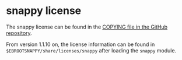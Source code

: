 # snappy license

The snappy license can be found in the
[COPYING file in the GitHub repository](https://github.com/google/snappy/blob/main/COPYING).

From version 1.1.10 on, the license information can be found in
`$EBROOTSNAPPY/share/licenses/snappy` after loading the `snappy` module.
